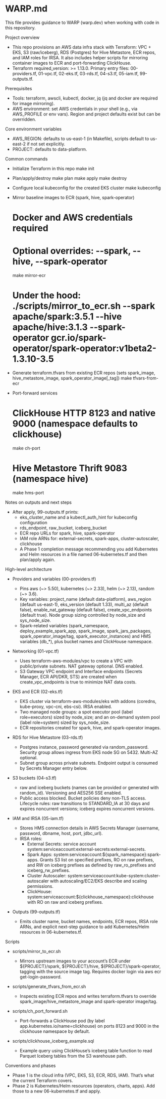 # WARP.md

This file provides guidance to WARP (warp.dev) when working with code in this repository.

Project overview
- This repo provisions an AWS data infra stack with Terraform: VPC + EKS, S3 (raw/iceberg), RDS (Postgres) for Hive Metastore, ECR repos, and IAM roles for IRSA. It also includes helper scripts for mirroring container images to ECR and port-forwarding ClickHouse.
- Terraform required_version: >= 1.13.0. Primary entry files: 00-providers.tf, 01-vpc.tf, 02-eks.tf, 03-rds.tf, 04-s3.tf, 05-iam.tf, 99-outputs.tf.

Prerequisites
- Tools: terraform, awscli, kubectl, docker, jq (jq and docker are required for image mirroring).
- AWS environment: set AWS credentials in your shell (e.g., via AWS_PROFILE or env vars). Region and project defaults exist but can be overridden.

Core environment variables
- AWS_REGION: defaults to us-east-1 (in Makefile), scripts default to us-east-2 if not set explicitly.
- PROJECT: defaults to data-platform.

Common commands
- Initialize Terraform in this repo
  make init

- Plan/apply/destroy
  make plan
  make apply
  make destroy

- Configure local kubeconfig for the created EKS cluster
  make kubeconfig

- Mirror baseline images to ECR (spark, hive, spark-operator)
  # Docker and AWS credentials required
  # Optional overrides: --spark, --hive, --spark-operator
  make mirror-ecr
  # Under the hood: ./scripts/mirror_to_ecr.sh --spark apache/spark:3.5.1 --hive apache/hive:3.1.3 --spark-operator gcr.io/spark-operator/spark-operator:v1beta2-1.3.10-3.5

- Generate terraform.tfvars from existing ECR repos (sets spark_image, hive_metastore_image, spark_operator_image[_tag])
  make tfvars-from-ecr

- Port-forward services
  # ClickHouse HTTP 8123 and native 9000 (namespace defaults to clickhouse)
  make ch-port
  # Hive Metastore Thrift 9083 (namespace hive)
  make hms-port

Notes on outputs and next steps
- After apply, 99-outputs.tf prints:
  - eks_cluster_name and a kubectl_auth_hint for kubeconfig configuration
  - rds_endpoint, raw_bucket, iceberg_bucket
  - ECR repo URLs for spark, hive, spark-operator
  - IAM role ARNs for: external-secrets, spark-apps, cluster-autoscaler, clickhouse
  - A Phase 1 completion message recommending you add Kubernetes and Helm resources in a file named 06-kubernetes.tf and then plan/apply again.

High-level architecture
- Providers and variables (00-providers.tf)
  - Pins aws (~> 5.50), kubernetes (~> 2.33), helm (~> 2.13), random (~> 3.6).
  - Key variables: project_name (default data-platform), aws_region (default us-east-1), eks_version (default 1.33), multi_az (default false), enable_nat_gateway (default false), create_vpc_endpoints (default true). Node group sizing controlled by node_size and sys_node_size.
  - Spark-related variables (spark_namespace, deploy_example_spark_app, spark_image, spark_jars_packages, spark_operator_image/tag, spark_executor_instances) and HMS variables (db_*), plus bucket names and ClickHouse namespace.

- Networking (01-vpc.tf)
  - Uses terraform-aws-modules/vpc to create a VPC with public/private subnets. NAT gateway optional. DNS enabled.
  - S3 Gateway VPC endpoint and Interface endpoints (Secrets Manager, ECR API/DKR, STS) are created when create_vpc_endpoints is true to minimize NAT data costs.

- EKS and ECR (02-eks.tf)
  - EKS cluster via terraform-aws-modules/eks with addons (coredns, kube-proxy, vpc-cni, ebs-csi). IRSA enabled.
  - Two managed node groups: a spot executor pool (label role=executors) sized by node_size; and an on-demand system pool (label role=system) sized by sys_node_size.
  - ECR repositories created for spark, hive, and spark-operator images.

- RDS for Hive Metastore (03-rds.tf)
  - Postgres instance, password generated via random_password. Security group allows ingress from EKS node SG on 5432. Multi-AZ optional.
  - Subnet group across private subnets. Endpoint output is consumed by Secrets Manager entry below.

- S3 buckets (04-s3.tf)
  - raw and iceberg buckets (names can be provided or generated with random_id). Versioning and AES256 SSE enabled.
  - Public access blocked. Bucket policies deny non-TLS access. Lifecycle rules: raw transitions to STANDARD_IA at 30 days and expires noncurrent versions; iceberg expires noncurrent versions.

- IAM and IRSA (05-iam.tf)
  - Stores HMS connection details in AWS Secrets Manager (username, password, dbname, host, port, jdbc_url).
  - IRSA roles:
    - External Secrets: service account system:serviceaccount:external-secrets:external-secrets.
    - Spark Apps: system:serviceaccount:${spark_namespace}:spark-apps. Grants S3 list on specified prefixes, RO on raw prefixes, and RW on iceberg prefixes as defined by raw_ro_prefixes and iceberg_rw_prefixes.
    - Cluster Autoscaler: system:serviceaccount:kube-system:cluster-autoscaler with autoscaling/EC2/EKS describe and scaling permissions.
    - ClickHouse: system:serviceaccount:${clickhouse_namespace}:clickhouse with RO on raw and iceberg prefixes.

- Outputs (99-outputs.tf)
  - Emits cluster name, bucket names, endpoints, ECR repos, IRSA role ARNs, and explicit next-step guidance to add Kubernetes/Helm resources in 06-kubernetes.tf.

Scripts
- scripts/mirror_to_ecr.sh
  - Mirrors upstream images to your account’s ECR under ${PROJECT}/spark, ${PROJECT}/hive, ${PROJECT}/spark-operator, tagging with the source image tag. Requires docker login via aws ecr get-login-password.

- scripts/generate_tfvars_from_ecr.sh
  - Inspects existing ECR repos and writes terraform.tfvars to override spark_image/hive_metastore_image and spark-operator image/tag.

- scripts/ch_port_forward.sh
  - Port-forwards a ClickHouse pod (by label app.kubernetes.io/name=clickhouse) on ports 8123 and 9000 in the clickhouse namespace by default.

- scripts/clickhouse_iceberg_example.sql
  - Example query using ClickHouse’s iceberg table function to read Parquet Iceberg tables from the S3 warehouse path.

Conventions and phases
- Phase 1 is the cloud infra (VPC, EKS, S3, ECR, RDS, IAM). That’s what the current Terraform covers.
- Phase 2 is Kubernetes/Helm resources (operators, charts, apps). Add those to a new 06-kubernetes.tf and apply.

